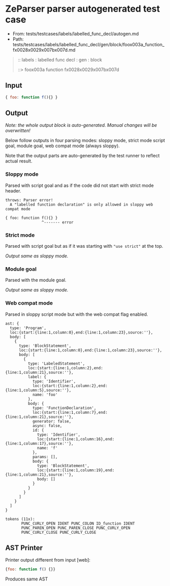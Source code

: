 # ZeParser parser autogenerated test case

- From: tests/testcases/labels/labelled_func_decl/autogen.md
- Path: tests/testcases/labels/labelled_func_decl/gen/block/foox003a_function_fx0028x0029x007bx007d.md

> :: labels : labelled func decl : gen : block
>
> ::> foox003a function fx0028x0029x007bx007d

## Input


`````js
{ foo: function f(){} }
`````

## Output

_Note: the whole output block is auto-generated. Manual changes will be overwritten!_

Below follow outputs in four parsing modes: sloppy mode, strict mode script goal, module goal, web compat mode (always sloppy).

Note that the output parts are auto-generated by the test runner to reflect actual result.

### Sloppy mode

Parsed with script goal and as if the code did not start with strict mode header.

`````
throws: Parser error!
  A "labelled function declaration" is only allowed in sloppy web compat mode

{ foo: function f(){} }
                ^------- error
`````

### Strict mode

Parsed with script goal but as if it was starting with `"use strict"` at the top.

_Output same as sloppy mode._

### Module goal

Parsed with the module goal.

_Output same as sloppy mode._

### Web compat mode

Parsed in sloppy script mode but with the web compat flag enabled.

`````
ast: {
  type: 'Program',
  loc:{start:{line:1,column:0},end:{line:1,column:23},source:''},
  body: [
    {
      type: 'BlockStatement',
      loc:{start:{line:1,column:0},end:{line:1,column:23},source:''},
      body: [
        {
          type: 'LabeledStatement',
          loc:{start:{line:1,column:2},end:{line:1,column:21},source:''},
          label: {
            type: 'Identifier',
            loc:{start:{line:1,column:2},end:{line:1,column:5},source:''},
            name: 'foo'
          },
          body: {
            type: 'FunctionDeclaration',
            loc:{start:{line:1,column:7},end:{line:1,column:21},source:''},
            generator: false,
            async: false,
            id: {
              type: 'Identifier',
              loc:{start:{line:1,column:16},end:{line:1,column:17},source:''},
              name: 'f'
            },
            params: [],
            body: {
              type: 'BlockStatement',
              loc:{start:{line:1,column:19},end:{line:1,column:21},source:''},
              body: []
            }
          }
        }
      ]
    }
  ]
}

tokens (11x):
       PUNC_CURLY_OPEN IDENT PUNC_COLON ID_function IDENT
       PUNC_PAREN_OPEN PUNC_PAREN_CLOSE PUNC_CURLY_OPEN
       PUNC_CURLY_CLOSE PUNC_CURLY_CLOSE
`````


## AST Printer

Printer output different from input [web]:

````js
{foo: function f() {}}
````

Produces same AST
